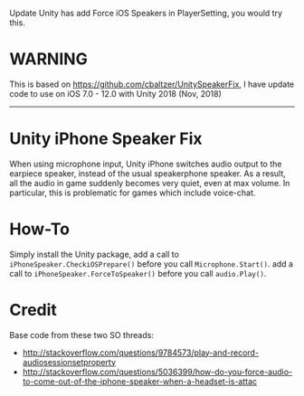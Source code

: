 Update
Unity has add Force iOS Speakers in PlayerSetting, you would try this.

WARNING
=======

This is based on https://github.com/cbaltzer/UnitySpeakerFix, I have update code to use on iOS 7.0 - 12.0 with Unity 2018 (Nov, 2018)

***

Unity iPhone Speaker Fix
========================

When using microphone input, Unity iPhone switches audio output to the earpiece speaker, 
instead of the usual speakerphone speaker. As a result, all the audio in game suddenly 
becomes very quiet, even at max volume. In particular, this is problematic for games 
which include voice-chat. 


How-To
======

Simply install the Unity package, 
add a call to `iPhoneSpeaker.CheckiOSPrepare()` before you call `Microphone.Start()`. 
add a call to `iPhoneSpeaker.ForceToSpeaker()` before you call `audio.Play()`.

Credit
======

Base code from these two SO threads:
* http://stackoverflow.com/questions/9784573/play-and-record-audiosessionsetproperty
* http://stackoverflow.com/questions/5036399/how-do-you-force-audio-to-come-out-of-the-iphone-speaker-when-a-headset-is-attac


